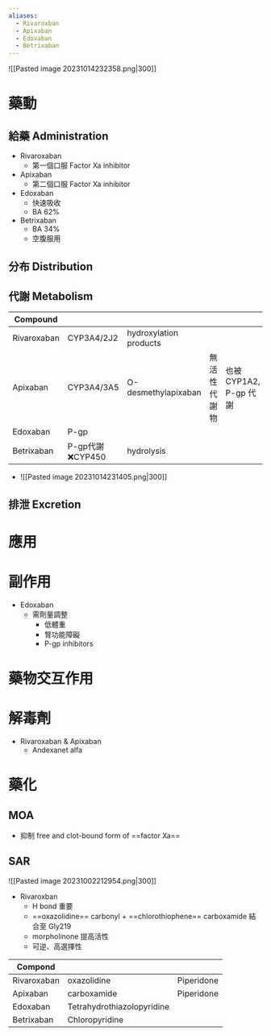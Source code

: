 ```yaml
---
aliases:
  - Rivaroxban
  - Apixaban
  - Edoxaban
  - Betrixaban
---
```


![[Pasted image 20231014232358.png|300]]
# 藥動
## 給藥 Administration
- Rivaroxaban  
	- 第一個口服 Factor Xa inhibitor
- Apixaban 
	- 第二個口服 Factor Xa inhibitor
- Edoxaban
	- 快速吸收
	- BA 62%
- Betrixaban 
	- BA 34%
	- 空腹服用
## 分布 Distribution
## 代謝 Metabolism
| Compound   |            |                        |              |                       |
| ---------- | ---------- | ---------------------- | ------------ | --------------------- |
| Rivaroxaban | CYP3A4/2J2 | hydroxylation products |              |                       |
| Apixaban   | CYP3A4/3A5 | O-desmethylapixaban    | 無活性代謝物 | 也被CYP1A2, P-gp 代謝 |
| Edoxaban   | P-gp       |                        |              |                       |
| Betrixaban | P-gp代謝 ❌CYP450  | hydrolysis                       |              |                       |

- ![[Pasted image 20231014231405.png|300]]

## 排泄 Excretion
# 應用
# 副作用
- Edoxaban
	- 需劑量調整
		- 低體重
		- 腎功能障礙
		- P-gp inhibitors
# 藥物交互作用
# 解毒劑
- Rivaroxaban & Apixaban
	- Andexanet alfa
# 藥化
## MOA
- 抑制 free and clot-bound form of ==factor Xa==
## SAR
![[Pasted image 20231002212954.png|300]]
- Rivaroxban
	- H bond 重要
	- ==oxazolidine== carbonyl + ==chlorothiophene== carboxamide 結合至 Gly219
	- morpholinone 提高活性
	- 可逆、高選擇性

| Compond    |             |     |
| ---------- | ----------- | --- |
| Rivaroxaban | oxazolidine |   Piperidone   |
| Apixaban   | carboxamide |  Piperidone   |
| Edoxaban   | Tetrahydrothiazolopyridine            |     |
| Betrixaban |   Chloropyridine           |     |

